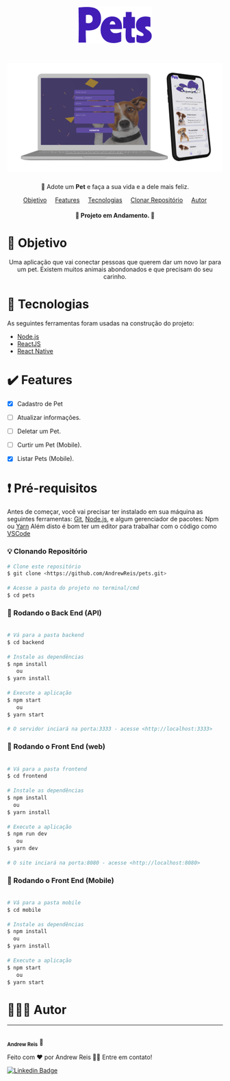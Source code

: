 <h1 align="center">
    <h1 align="center">  <img alt="logo" title="#Pets" src="https://github.com/AndrewReis/pets/blob/master/assets/logo.png" /> </h1>
</h1>


<h1 align="center">
  <img alt="Banner" title="#Banner" src="https://github.com/AndrewReis/pets/blob/master/assets/pets-github.png" />
</h1>

<p align="center">🐶 Adote um <strong>Pet</strong> e faça a sua vida e a dele mais feliz. </p>

<p align="center">
 <a href="#objetivo">Objetivo</a> &nbsp&nbsp&nbsp
 <a href="#features">Features</a> &nbsp&nbsp&nbsp
 <a href="#tecnologias">Tecnologias</a> &nbsp&nbsp&nbsp
 <a href="#clone">Clonar Repositório</a> &nbsp&nbsp&nbsp
 <a href="#autor">Autor</a> 
</p>

<h4 align="center"> 
	🚀  Projeto em Andamento.  🚀
</h4>


<h1 id='objetivo'> 🎯 Objetivo </h1>


<p align="center">
	Uma aplicação que vai conectar pessoas que querem dar um novo lar para um pet. Existem muitos animais abondonados e que precisam do seu carinho.
</p>
	



<h1 id='tecnologias'> 🤖 Tecnologias </h1>

As seguintes ferramentas foram usadas na construção do projeto:

- [Node.js](https://nodejs.org/en/)
- [ReactJS](https://pt-br.reactjs.org/)
- [React Native](https://reactnative.dev/)


<h1 id='features'> ✔️ Features </h1>

- [x] Cadastro de Pet
- [ ] Atualizar informações.
- [ ] Deletar um Pet.
- [ ] Curtir um Pet (Mobile).
- [x] Listar Pets (Mobile).


<h1 id='clone'>❗ Pré-requisitos</h1>

Antes de começar, você vai precisar ter instalado em sua máquina as seguintes ferramentas:
[Git](https://git-scm.com), [Node.js](https://nodejs.org/en/), e algum gerenciador de pacotes: Npm ou [Yarn](https://yarnpkg.com/) 
Além disto é bom ter um editor para trabalhar com o código como [VSCode](https://code.visualstudio.com/)


### 💡 Clonando Repositório

```bash
# Clone este repositório
$ git clone <https://github.com/AndrewReis/pets.git>

# Acesse a pasta do projeto no terminal/cmd
$ cd pets
```

### 🎲 Rodando o Back End (API)

```bash

# Vá para a pasta backend
$ cd backend

# Instale as dependências
$ npm install
   ou
$ yarn install

# Execute a aplicação
$ npm start
   ou
$ yarn start

# O servidor inciará na porta:3333 - acesse <http://localhost:3333>
```

### 🎲 Rodando o Front End (web)

```bash

# Vá para a pasta frontend
$ cd frontend

# Instale as dependências
$ npm install
  ou
$ yarn install

# Execute a aplicação
$ npm run dev
   ou
$ yarn dev

# O site inciará na porta:8080 - acesse <http://localhost:8080>
```

### 🎲 Rodando o Front End (Mobile)

```bash

# Vá para a pasta mobile
$ cd mobile

# Instale as dependências
$ npm install
  ou
$ yarn install

# Execute a aplicação
$ npm start
   ou
$ yarn start


```


<h1 id='autor'> 🙋🏽‍♂️ Autor </h1>

---

 <img style="border-radius: 50%;" src="https://avatars3.githubusercontent.com/u/60078687?s=460&u=83742fab7b35f433986c6fbe25df935441b6a743&v=4" width="100px;" alt=""/>
 <br />
 <sub><b>Andrew Reis</b></sub></a> 🚀


Feito com ❤️ por Andrew Reis 👋🏽 Entre em contato!

[![Linkedin Badge](https://img.shields.io/badge/-Andrew-blue?style=flat-square&logo=Linkedin&logoColor=white&link=https://www.linkedin.com/in/andrew-reis/)](https://www.linkedin.com/in/andrew-reis/) 

